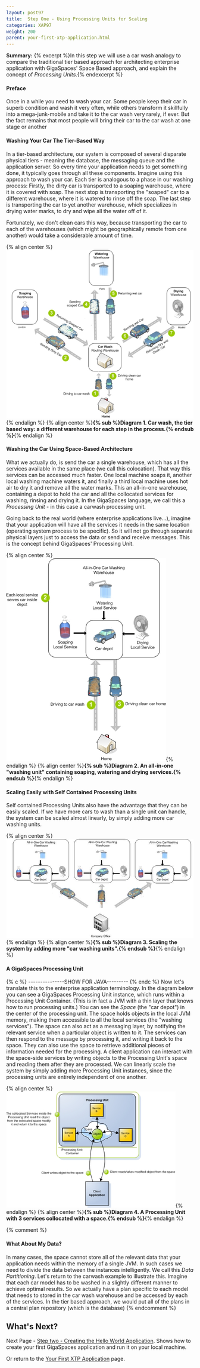 ```yaml
---
layout: post97
title:  Step One - Using Processing Units for Scaling
categories: XAP97
weight: 200
parent: your-first-xtp-application.html
---
```




**Summary:** {% excerpt %}In this step we will use a car wash analogy to compare the traditional tier based approach for architecting enterprise application with GigaSpaces' Space Based approach, and explain the concept of _Processing Units_.{% endexcerpt %}

#### Preface

Once in a while you need to wash your car. Some people keep their car in superb condition and wash it very often, while others transform it skillfully into a mega-junk-mobile and take it to the car wash very rarely, if ever. But the fact remains that most people will bring their car to the car wash at one stage or another

#### Washing Your Car The Tier-Based Way

In a tier-based architecture, our system is composed of several disparate physical tiers - meaning the database, the messaging queue and the application server. So every time your application needs to get something done, it typically goes through all these components. Imagine using this approach to wash your car. Each tier is analogous to a phase in our washing process: Firstly, the dirty car is transported to a soaping warehouse, where it is covered with soap. The next stop is transporting the "soaped" car to a different warehouse, where it is watered to rinse off the soap. The last step is transporting the car to yet another warehouse, which specializes in drying water marks, to dry and wipe all the water off of it.

Fortunately, we don't clean cars this way, because transporting the car to each of the warehouses (which might be geographically remote from one another) would take a considerable amount of time.

{% align center %}![Tierbased2.jpg](/attachment_files/Tierbased2.jpg){% endalign %}
{% align center %}**{% sub %}Diagram 1. Car wash, the tier based way: a different warehouse for each step in the process.{% endsub %}**{% endalign %}

#### Washing the Car Using Space-Based Architecture

What we actually do, is send the car a single warehouse, which has all the services available in the same place (we call this colocation). That way this services can be accessed much faster. One local machine soaps it, another local washing machine waters it, and finally a third local machine uses hot air to dry it and remove all the water marks. This an all-in-one warehouse, containing a depot to hold the car and all the collocated services for washing, rinsing and drying it. In the GigaSpaces language, we call this a _Processing Unit_ - in this case a carwash processing unit.

Going back to the real world (where enterprise applications live...), imagine that your application will have all the services it needs in the same location (operating system process to be specific). So it will not go through separate physical layers just to access the data or send and receive messages. This is the concept behind GigaSpaces' Processing Unit.

{% align center %}![Spacebased.jpg](/attachment_files/Spacebased.jpg){% endalign %}
{% align center %}**{% sub %}Diagram 2. An all-in-one "washing unit" containing soaping, watering and drying services.{% endsub %}**{% endalign %}

#### Scaling Easily with Self Contained Processing Units

Self contained Processing Units also have the advantage that they can be easily scaled. If we have more cars to wash than a single unit can handle, the system can be scaled almost linearly, by simply adding more car washing units.

{% align center %}![Spacebasedscaled.jpg](/attachment_files/Spacebasedscaled.jpg){% endalign %}
{% align center %}**{% sub %}Diagram 3. Scaling the system by adding more "car washing units".{% endsub %}**{% endalign %}

#### A GigaSpaces Processing Unit

{% c %}
---------------SHOW FOR JAVA---------
{% endc %}
Now let's translate this to the enterprise application terminology. In the diagram below you can see a GigaSpaces Processing Unit instance, which runs within a Processing Unit Container. (This is in fact a JVM with a thin layer that knows how to run processing units.)
You can see the _Space_ (the "car depot") in the center of the processing unit. The space holds objects in the local JVM memory, making them accessible to all the local services (the "washing services"). The space can also act as a messaging layer, by notifying the relevant service when a particular object is written to it. The services can then respond to the message by processing it, and writing it back to the space. They can also use the space to retrieve additional pieces of information needed for the processing. A client application can interact with the space-side services by writing objects to the Processing Unit's space and reading them after they are processed. We can linearly scale the system by simply adding more Processing Unit instances, since the processing units are entirely independent of one another.

{% align center %}![Spacebasedreal.jpg](/attachment_files/Spacebasedreal.jpg){% endalign %}
{% align center %}**{% sub %}Diagram 4. A Processing Unit with 3 services collocated with a space.{% endsub %}**{% endalign %}

{% comment %}
#### What About My Data?

In many cases, the space cannot store all of the relevant data that your application needs within the memory of a single JVM. In such cases we need to divide the data between the instances intelligently. We call this _Data Partitioning_. Let's return to the carwash example to illustrate this.
Imagine that each car model has to be washed in a slightly different manner to achieve optimal results. So we actually have a plan specific to each model that needs to stored in the car wash warehouse and be accessed by each of the services. In the tier based approach, we would put all of the plans in a central plan repository (which is the database)
{% endcomment %}

## What's Next?

Next Page - [Step two - Creating the Hello World Application](./step-two---creating-the-hello-world-application.html). Shows how to create your first GigaSpaces application and run it on your local machine.

Or return to the [Your First XTP Application](./your-first-xtp-application.html) page.
